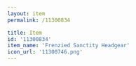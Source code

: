 ```yaml
---
layout: item
permalink: /11300834

title: Item
id: '11300834'
item_name: 'Frenzied Sanctity Headgear'
icon_url: '11300746.png'
---
```

